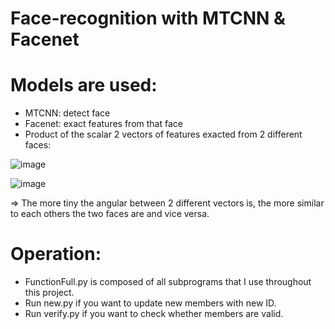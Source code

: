 # Face-recognition with MTCNN & Facenet

# Models are used:

- MTCNN: detect face
- Facenet: exact features from that face
- Product of the scalar 2 vectors of features exacted from 2 different faces:

![image](https://user-images.githubusercontent.com/69660620/116783049-d5a40c80-aab6-11eb-9ff6-7edbbfc3f7d5.png)

![image](https://user-images.githubusercontent.com/69660620/116783125-303d6880-aab7-11eb-947b-df5adcd35450.png)

=> The more tiny the angular between 2 different vectors is, the more similar to each others the two faces are and vice versa.

# Operation:
- FunctionFull.py is composed of all subprograms that I use throughout this project.
- Run new.py if you want to update new members with new ID.
- Run verify.py if you want to check whether members are valid.
